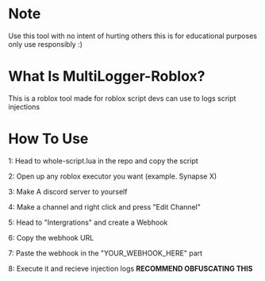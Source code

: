 # Note

Use this tool with no intent of hurting others this is for educational purposes only use responsibly :)

# What Is MultiLogger-Roblox?

This is a roblox tool made for roblox script devs can use to logs script injections

# How To Use

1: Head to whole-script.lua in the repo and copy the script

2: Open up any roblox executor you want (example. Synapse X)

3: Make A discord server to yourself

4: Make a channel and right click and press "Edit Channel"

5: Head to "Intergrations" and create a Webhook

6: Copy the webhook URL

7: Paste the webhook in the "YOUR_WEBHOOK_HERE" part

8: Execute it and recieve injection logs **RECOMMEND OBFUSCATING THIS**
